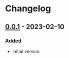 # Changelog

## [0.0.1] - 2023-02-10
### Added
- Initial version

[0.0.1]: https://github.com/lizardbyte/retroarcher-plex/releases/tag/v0.0.1
